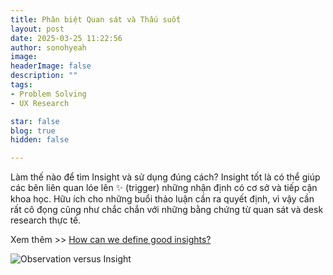 ```yaml
---
title: Phân biệt Quan sát và Thấu suốt
layout: post
date: 2025-03-25 11:22:56
author: sonohyeah
image: 
headerImage: false
description: ""
tags:
- Problem Solving
- UX Research

star: false
blog: true
hidden: false

---
```


Làm thế nào để tìm Insight và sử dụng đúng cách? Insight tốt là có thể giúp các bên liên quan lóe lên ✨ (trigger) những nhận định có cơ sở và tiếp cận khoa học. Hữu ích cho những buổi thảo luận cần ra quyết định, vì vậy cần rất cô đọng cũng như chắc chắn với những bằng chứng từ quan sát và desk research thực tế.

Xem thêm >> [How can we define good insights?](/micro/2024-06-21-good-insights)

![Observation versus Insight](/observation-insight.png)